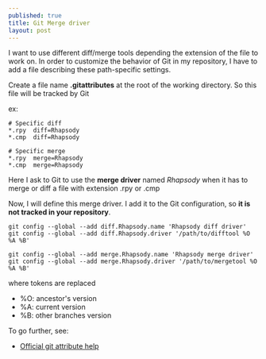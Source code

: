 ```yaml
---
published: true
title: Git Merge driver
layout: post
---
```

I want to use different diff/merge tools depending the extension of the file to work on.
In order to customize the behavior of Git in my repository, I have to add a file describing these path-specific settings.

Create a file name **.gitattributes** at the root of the working directory. So this file will be tracked by Git

ex:

```
# Specific diff
*.rpy  diff=Rhapsody
*.cmp  diff=Rhapsody

# Specific merge
*.rpy  merge=Rhapsody
*.cmp  merge=Rhapsody
```

Here I ask to Git to use the **merge driver** named *Rhapsody* when it has to merge or diff a file with extension .rpy or .cmp

Now, I will define this merge driver. I add it to the Git configuration, so **it is not tracked in your repository**.

```
git config --global --add diff.Rhapsody.name 'Rhapsody diff driver'
git config --global --add diff.Rhapsody.driver '/path/to/difftool %O %A %B'

git config --global --add merge.Rhapsody.name 'Rhapsody merge driver'
git config --global --add merge.Rhapsody.driver '/path/to/mergetool %O %A %B'
```

where tokens are replaced
 * %O: ancestor's version  
 * %A: current version
 * %B: other branches version

To go further, see:
 * [Official git attribute help](https://www.kernel.org/pub/software/scm/git/docs/gitattributes.html)
